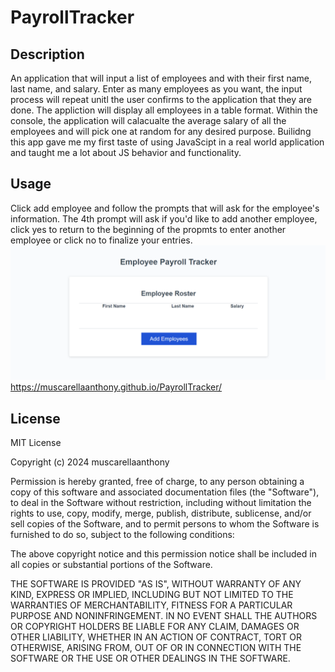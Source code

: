 # PayrollTracker

## Description

An application that will input a list of employees and with their first name, last name, and salary. Enter as many employees as you want, the input process will repeat unitl the user confirms to the application that they are done. The appliction will display all employees in a table format. Within the console, the application will calacualte the average salary of all the employees and will pick one at random for any desired purpose. Builidng this app gave me my first taste of using JavaScipt in a real world application and taught me a lot about JS behavior and functionality.

## Usage
Click add employee and follow the prompts that will ask for the employee's information. The 4th prompt will ask if you'd like to add another employee, click yes to return to the beginning of the propmts to enter another employee or click no to finalize your entries.
![screenshot of employee payroll tacker](./Assets/images/payroll-tracker-screenshot.png)
https://muscarellaanthony.github.io/PayrollTracker/

## License

MIT License

Copyright (c) 2024 muscarellaanthony

Permission is hereby granted, free of charge, to any person obtaining a copy
of this software and associated documentation files (the "Software"), to deal
in the Software without restriction, including without limitation the rights
to use, copy, modify, merge, publish, distribute, sublicense, and/or sell
copies of the Software, and to permit persons to whom the Software is
furnished to do so, subject to the following conditions:

The above copyright notice and this permission notice shall be included in all
copies or substantial portions of the Software.

THE SOFTWARE IS PROVIDED "AS IS", WITHOUT WARRANTY OF ANY KIND, EXPRESS OR
IMPLIED, INCLUDING BUT NOT LIMITED TO THE WARRANTIES OF MERCHANTABILITY,
FITNESS FOR A PARTICULAR PURPOSE AND NONINFRINGEMENT. IN NO EVENT SHALL THE
AUTHORS OR COPYRIGHT HOLDERS BE LIABLE FOR ANY CLAIM, DAMAGES OR OTHER
LIABILITY, WHETHER IN AN ACTION OF CONTRACT, TORT OR OTHERWISE, ARISING FROM,
OUT OF OR IN CONNECTION WITH THE SOFTWARE OR THE USE OR OTHER DEALINGS IN THE
SOFTWARE.
